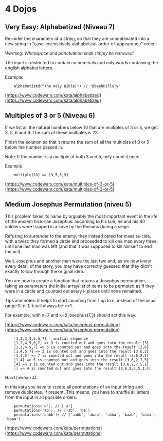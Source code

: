# 4 Dojos

## Very Easy: Alphabetized (Niveau 7)

Re-order the characters of a string, so that they are concatenated into a new string in "case-insensitively-alphabetical-order-of-appearance" order.

_Warning: Whitespace and punctuation shall simply be removed!_

The input is restricted to contain no numerals and only words containing the english alphabet letters.

Example:

```
    alphabetized("The Holy Bible!") // "BbeehHilloTy"
```

[https://www.codewars.com/kata/alphabetized](https://www.codewars.com/kata/alphabetized)

## Multiples of 3 or 5 (Niveau 6)

If we list all the natural numbers below 10 that are multiples of 3 or 5, we get 3, 5, 6 and 9. The sum of these multiples is 23.

Finish the solution so that it returns the sum of all the multiples of 3 or 5 below the number passed in.

Note: If the number is a multiple of both 3 and 5, only count it once.

Example

```
    multiple(10) => [3,5,6,9]
```

[https://www.codewars.com/kata/multiples-of-3-or-5](https://www.codewars.com/kata/multiples-of-3-or-5)

## Medium Josephus Permutation (niveu 5)

This problem takes its name by arguably the most important event in the life of the ancient historian Josephus: according to his tale, he and his 40 soldiers were trapped in a cave by the Romans during a siege.

Refusing to surrender to the enemy, they instead opted for mass suicide, with a twist: they formed a circle and proceeded to kill one man every three, until one last man was left (and that it was supposed to kill himself to end the act).

Well, Josephus and another man were the last two and, as we now know every detail of the story, you may have correctly guessed that they didn't exactly follow through the original idea.

You are now to create a function that returns a Josephus permutation, taking as parameters the initial array/list of items to be permuted as if they were in a circle and counted out every k places until none remained.

Tips and notes: it helps to start counting from 1 up to n, instead of the usual range 0..n-1; k will always be >=1.

For example, with n=7 and k=3 josephus(7,3) should act this way.

[https://www.codewars.com/kata/josephus-permutation](https://www.codewars.com/kata/josephus-permutation)

```
    [1,2,3,4,5,6,7] - initial sequence
    [1,2,4,5,6,7] => 3 is counted out and goes into the result [3]
    [1,2,4,5,7] => 6 is counted out and goes into the result [3,6]
    [1,4,5,7] => 2 is counted out and goes into the result [3,6,2]
    [1,4,5] => 7 is counted out and goes into the result [3,6,2,7]
    [1,4] => 5 is counted out and goes into the result [3,6,2,7,5]
    [4] => 1 is counted out and goes into the result [3,6,2,7,5,1]
    [] => 4 is counted out and goes into the result [3,6,2,7,5,1,4]
```

Hard (niveau 4):

In this kata you have to create all permutations of an input string and remove duplicates, if present. This means, you have to shuffle all letters from the input in all possible orders.

```
    permutations('a'); // ['a']
    permutations('ab'); // ['ab', 'ba']
    permutations('aabb'); // ['aabb', 'abab', 'abba', 'baab', 'baba', 'bbaa']
```

[https://www.codewars.com/kata/permutations](https://www.codewars.com/kata/permutations)

```

```
